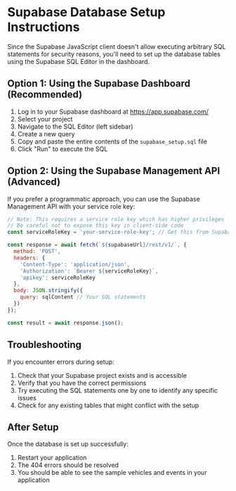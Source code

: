# Supabase Database Setup Instructions

Since the Supabase JavaScript client doesn't allow executing arbitrary SQL statements for security reasons, you'll need to set up the database tables using the Supabase SQL Editor in the dashboard.

## Option 1: Using the Supabase Dashboard (Recommended)

1. Log in to your Supabase dashboard at https://app.supabase.com/
2. Select your project
3. Navigate to the SQL Editor (left sidebar)
4. Create a new query
5. Copy and paste the entire contents of the `supabase_setup.sql` file
6. Click "Run" to execute the SQL

## Option 2: Using the Supabase Management API (Advanced)

If you prefer a programmatic approach, you can use the Supabase Management API with your service role key:

```javascript
// Note: This requires a service role key which has higher privileges
// Be careful not to expose this key in client-side code
const serviceRoleKey = 'your-service-role-key'; // Get this from Supabase dashboard

const response = await fetch(`${supabaseUrl}/rest/v1/`, {
  method: 'POST',
  headers: {
    'Content-Type': 'application/json',
    'Authorization': `Bearer ${serviceRoleKey}`,
    'apikey': serviceRoleKey
  },
  body: JSON.stringify({
    query: sqlContent // Your SQL statements
  })
});

const result = await response.json();
```

## Troubleshooting

If you encounter errors during setup:

1. Check that your Supabase project exists and is accessible
2. Verify that you have the correct permissions
3. Try executing the SQL statements one by one to identify any specific issues
4. Check for any existing tables that might conflict with the setup

## After Setup

Once the database is set up successfully:

1. Restart your application
2. The 404 errors should be resolved
3. You should be able to see the sample vehicles and events in your application
